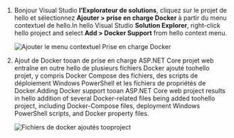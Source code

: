 1. <span data-ttu-id="18cb7-101">Bonjour Visual Studio **l’Explorateur de solutions**, cliquez sur le projet de hello et sélectionnez **Ajouter > prise en charge Docker** à partir du menu contextuel de hello.</span><span class="sxs-lookup"><span data-stu-id="18cb7-101">In hello Visual Studio **Solution Explorer**, right-click hello project and select **Add > Docker Support** from hello context menu.</span></span>
   
    ![Ajouter le menu contextuel Prise en charge Docker](media/vs-azure-tools-docker-add-docker-support/docker-support-context-menu.png)
2. <span data-ttu-id="18cb7-103">Ajout de Docker tooan de prise en charge ASP.NET Core projet web entraîne en outre hello de plusieurs fichiers Docker ajouté toohello projet, y compris Docker Compose des fichiers, des scripts de déploiement Windows PowerShell et les fichiers de propriétés de Docker.</span><span class="sxs-lookup"><span data-stu-id="18cb7-103">Adding Docker support tooan ASP.NET Core web project results in hello addition of several Docker-related files being added toohello project, including Docker-Compose files, deployment Windows PowerShell scripts, and Docker property files.</span></span> 
   
    ![Fichiers de docker ajoutés tooproject](media/vs-azure-tools-docker-add-docker-support/docker-files-added.png)


